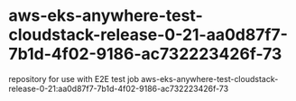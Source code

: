 # aws-eks-anywhere-test-cloudstack-release-0-21-aa0d87f7-7b1d-4f02-9186-ac732223426f-73
repository for use with E2E test job aws-eks-anywhere-test-cloudstack-release-0-21:aa0d87f7-7b1d-4f02-9186-ac732223426f-73
